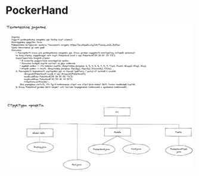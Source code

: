 # PockerHand
![Структура проекта](https://github.com/TorturedDude/PockerHand/blob/main/some_project/structure.png)
